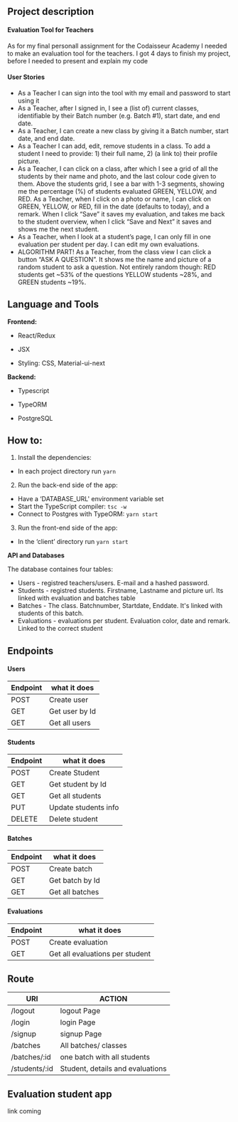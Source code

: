 ## Project description

#### Evaluation Tool for Teachers

As for my final personall assignment for the Codaisseur Academy I needed to make an evaluation tool for the teachers.
I got 4 days to finish my project, before I needed to present and explain my code

#### User Stories

* As a Teacher I can sign into the tool with my email and password to start using it
* As a Teacher, after I signed in, I see a (list of) current classes, identifiable by their Batch number (e.g. Batch #1), start date, and end date.
* As a Teacher, I can create a new class by giving it a Batch number, start date, and end date.
* As a Teacher I can add, edit, remove students in a class. To add a student I need to provide: 1) their full name, 2) (a link to) their profile picture.
* As a Teacher, I can click on a class, after which I see a grid of all the students by their name and photo, and the last colour code given to them. Above the students grid, I see a bar with 1-3 segments, showing me the percentage (%) of students evaluated GREEN, YELLOW, and RED. As a Teacher, when I click on a photo or name, I can click on GREEN, YELLOW, or RED, fill in the date (defaults to today), and a remark. When I click “Save” it saves my evaluation, and takes me back to the student overview, when I click “Save and Next” it saves and shows me the next student.
* As a Teacher, when I look at a student’s page, I can only fill in one evaluation per student per day. I can edit my own evaluations.
* ALGORITHM PART! As a Teacher, from the class view I can click a button “ASK A QUESTION”. It shows me the name and picture of a random student to ask a question. Not entirely random though: RED students get ~53% of the questions YELLOW students ~28%, and GREEN students ~19%. 

## Language and Tools

**Frontend:**

* React/Redux

* JSX

* Styling: CSS, Material-ui-next


**Backend:**

* Typescript

* TypeORM

* PostgreSQL

## How to:

1. Install the dependencies:

* In each project directory run `yarn `

2. Run the back-end side of the app:

* Have a ‘DATABASE_URL' environment variable set
* Start the TypeScript compiler: `tsc -w`
* Connect to Postgres with TypeORM: `yarn start`

3. Run the front-end side of the app:

* In the ‘client’ directory run `yarn start`

**API and Databases**

The database containes four tables:

* Users        -  registred teachers/users. E-mail and a hashed password.
* Students     -  registred students. Firstname, Lastname and picture url. Its linked with evaluation and batches table
* Batches      -  The class. Batchnumber, Startdate, Enddate. It's linked with students of this batch.
* Evaluations  -  evaluations per student. Evaluation color, date and remark. Linked to the correct student 

## Endpoints

#### Users                       
|Endpoint | what it does   |      
|-------- | ---------------|     
|POST     | Create user    |    
|GET      | Get user by Id |     
|GET      | Get all users  |     
                                 
#### Students                                 
|Endpoint | what it does        |                                 
|-------- | --------------------|
|POST     | Create Student      |
|GET      | Get student by Id   |
|GET      | Get all students    |
|PUT      | Update students info|
|DELETE   | Delete student      |

#### Batches                     
|Endpoint | what it does   |        
|-------- | ---------------|          
|POST     | Create batch   |          
|GET      | Get batch by Id|          
|GET      | Get all batches|  

#### Evaluations
|Endpoint | what it does                   |
|-------- | -------------------------------|
|POST     |  Create evaluation             |
|GET      | Get all evaluations per student|

## Route

|**URI**|**ACTION**|
|---------------------|--------------------------------------|
| /logout             | logout Page                          |
| /login              | login Page                            |
| /signup             | signup Page                           |
| /batches            | All batches/ classes                 |
| /batches/:id        | one batch with all students          |
| /students/:id       | Student, details and evaluations     |


## Evaluation student app

link coming


